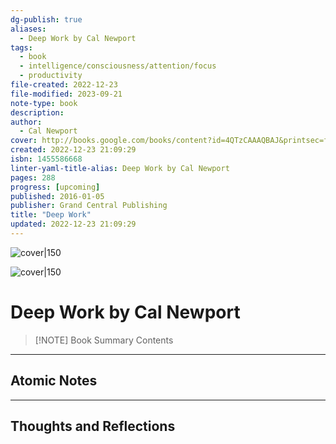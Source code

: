 ```yaml
---
dg-publish: true
aliases:
  - Deep Work by Cal Newport
tags:
  - book
  - intelligence/consciousness/attention/focus
  - productivity
file-created: 2022-12-23
file-modified: 2023-09-21
note-type: book 
description: 
author:
  - Cal Newport
cover: http://books.google.com/books/content?id=4QTzCAAAQBAJ&printsec=frontcover&img=1&zoom=1&edge=curl&source=gbs_api
created: 2022-12-23 21:09:29
isbn: 1455586668 
linter-yaml-title-alias: Deep Work by Cal Newport
pages: 288
progress: [upcoming]
published: 2016-01-05
publisher: Grand Central Publishing
title: "Deep Work"
updated: 2022-12-23 21:09:29
---
```


![cover|150](http://books.google.com/books/content?id=4QTzCAAAQBAJ&printsec=frontcover&img=1&zoom=1&edge=curl&source=gbs_api)

![cover|150]({{coverUrl}})

# Deep Work by Cal Newport

> [!NOTE] Book Summary
> Contents

---

## Atomic Notes

---

## Thoughts and Reflections
